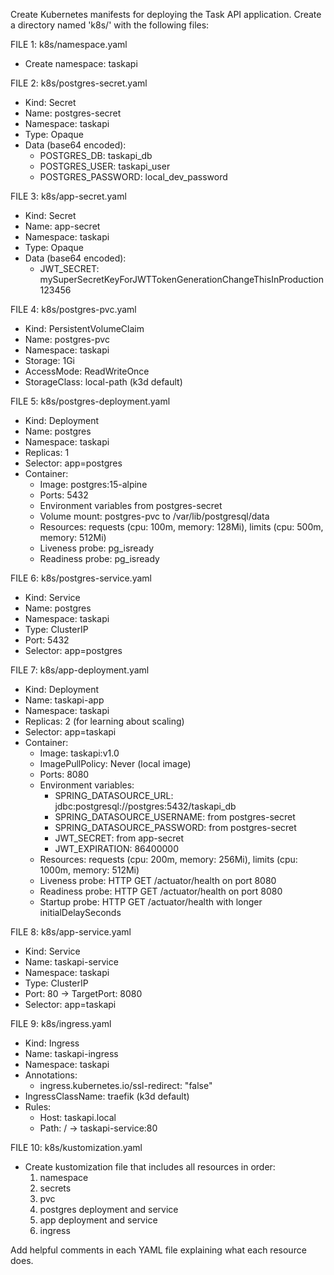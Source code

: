 Create Kubernetes manifests for deploying the Task API application. Create a directory named 'k8s/' with the following files:

FILE 1: k8s/namespace.yaml
- Create namespace: taskapi

FILE 2: k8s/postgres-secret.yaml
- Kind: Secret
- Name: postgres-secret
- Namespace: taskapi
- Type: Opaque
- Data (base64 encoded):
    - POSTGRES_DB: taskapi_db
    - POSTGRES_USER: taskapi_user
    - POSTGRES_PASSWORD: local_dev_password

FILE 3: k8s/app-secret.yaml
- Kind: Secret
- Name: app-secret
- Namespace: taskapi
- Type: Opaque
- Data (base64 encoded):
    - JWT_SECRET: mySuperSecretKeyForJWTTokenGenerationChangeThisInProduction123456

FILE 4: k8s/postgres-pvc.yaml
- Kind: PersistentVolumeClaim
- Name: postgres-pvc
- Namespace: taskapi
- Storage: 1Gi
- AccessMode: ReadWriteOnce
- StorageClass: local-path (k3d default)

FILE 5: k8s/postgres-deployment.yaml
- Kind: Deployment
- Name: postgres
- Namespace: taskapi
- Replicas: 1
- Selector: app=postgres
- Container:
    - Image: postgres:15-alpine
    - Ports: 5432
    - Environment variables from postgres-secret
    - Volume mount: postgres-pvc to /var/lib/postgresql/data
    - Resources: requests (cpu: 100m, memory: 128Mi), limits (cpu: 500m, memory: 512Mi)
    - Liveness probe: pg_isready
    - Readiness probe: pg_isready

FILE 6: k8s/postgres-service.yaml
- Kind: Service
- Name: postgres
- Namespace: taskapi
- Type: ClusterIP
- Port: 5432
- Selector: app=postgres

FILE 7: k8s/app-deployment.yaml
- Kind: Deployment
- Name: taskapi-app
- Namespace: taskapi
- Replicas: 2 (for learning about scaling)
- Selector: app=taskapi
- Container:
    - Image: taskapi:v1.0
    - ImagePullPolicy: Never (local image)
    - Ports: 8080
    - Environment variables:
        - SPRING_DATASOURCE_URL: jdbc:postgresql://postgres:5432/taskapi_db
        - SPRING_DATASOURCE_USERNAME: from postgres-secret
        - SPRING_DATASOURCE_PASSWORD: from postgres-secret
        - JWT_SECRET: from app-secret
        - JWT_EXPIRATION: 86400000
    - Resources: requests (cpu: 200m, memory: 256Mi), limits (cpu: 1000m, memory: 512Mi)
    - Liveness probe: HTTP GET /actuator/health on port 8080
    - Readiness probe: HTTP GET /actuator/health on port 8080
    - Startup probe: HTTP GET /actuator/health with longer initialDelaySeconds

FILE 8: k8s/app-service.yaml
- Kind: Service
- Name: taskapi-service
- Namespace: taskapi
- Type: ClusterIP
- Port: 80 -> TargetPort: 8080
- Selector: app=taskapi

FILE 9: k8s/ingress.yaml
- Kind: Ingress
- Name: taskapi-ingress
- Namespace: taskapi
- Annotations:
    - ingress.kubernetes.io/ssl-redirect: "false"
- IngressClassName: traefik (k3d default)
- Rules:
    - Host: taskapi.local
    - Path: / -> taskapi-service:80

FILE 10: k8s/kustomization.yaml
- Create kustomization file that includes all resources in order:
    1. namespace
    2. secrets
    3. pvc
    4. postgres deployment and service
    5. app deployment and service
    6. ingress

Add helpful comments in each YAML file explaining what each resource does.